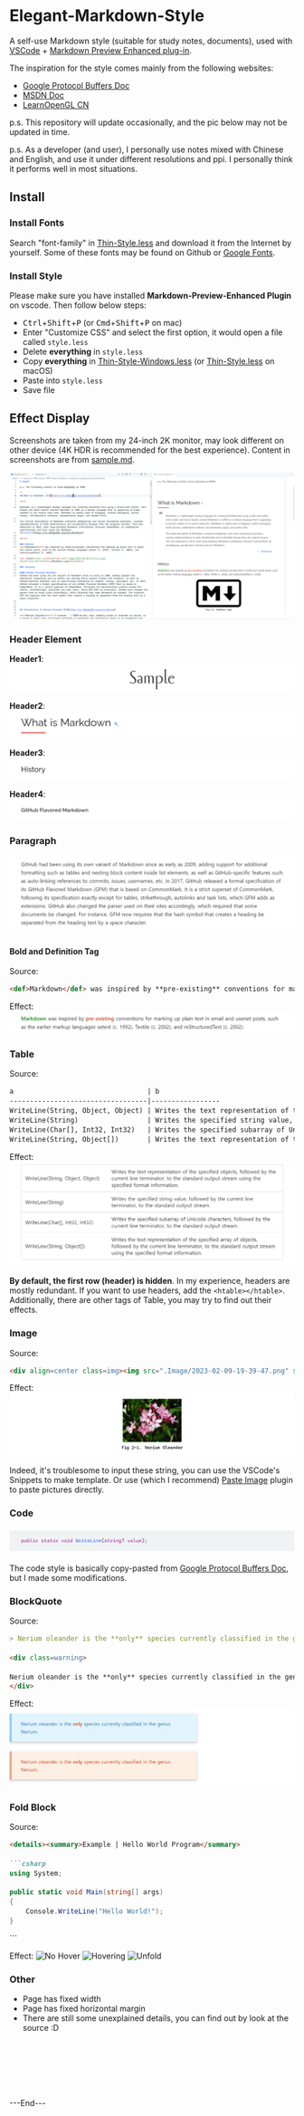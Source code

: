 # Elegant-Markdown-Style

A self-use Markdown style (suitable for study notes, documents), used with [VSCode](https://code.visualstudio.com/) + [Markdown Preview Enhanced plug-in](https://github.com/shd101wyy/markdown-preview-enhanced).

The inspiration for the style comes mainly from the following websites:
- [Google Protocol Buffers Doc](https://developers.google.com/protocol-buffers)
- [MSDN Doc](https://learn.microsoft.com/en-us/dotnet/api/system?view=net-7.0)
- [LearnOpenGL CN](https://learnopengl-cn.github.io/)

p.s. This repository will update occasionally, and the pic below may not be updated in time.

p.s. As a developer (and user), I personally use notes mixed with Chinese and English, and use it under different resolutions and ppi. I personally think it performs well in most situations.


## Install

### Install Fonts
Search "font-family" in [Thin-Style.less](src/Thin-Style.less) and download it from the Internet by yourself. Some of these fonts may be found on Github or [Google Fonts](https://fonts.google.com/).

### Install Style
Please make sure you have installed **Markdown-Preview-Enhanced Plugin** on vscode. Then follow below steps:
- <kbd>Ctrl</kbd>+<kbd>Shift</kbd>+<kbd>P</kbd> (or <kbd>Cmd</kbd>+<kbd>Shift</kbd>+<kbd>P</kbd> on mac)
- Enter "Customize CSS" and select the first option, it would open a file called `style.less`
- Delete **everything** in `style.less`
- Copy **everything** in [Thin-Style-Windows.less](src/Thin-Style-Windows.less) (or [Thin-Style.less](src/Thin-Style.less) on macOS)
- Paste into `style.less`
- Save file



## Effect Display

Screenshots are taken from my 24-inch 2K monitor, may look different on other device (4K HDR is recommended for the best experience). Content in screenshots are from [sample.md](sample/sample.md).

![Overview](.Images/image.png)

### Header Element

**Header1**:
![alt text](.Images/image-1.png)

**Header2**:
![alt text](.Images/image-2.png)

**Header3**:
![alt text](.Images/image-3.png)

**Header4**:
![alt text](.Images/image-4.png)

### Paragraph
![alt text](.Images/image-5.png)

#### Bold and Definition Tag

Source:
```markdown
<def>Markdown</def> was inspired by **pre-existing** conventions for marking up plain text in email and usenet posts, such as the earlier markup languages setext (c. 1992), Textile (c. 2002), and reStructuredText (c. 2002).
```

Effect:
![alt text](.Images/image-6.png)

### Table

Source:
```markdown
a                                 | b
----------------------------------|-----------------
WriteLine(String, Object, Object) | Writes the text representation of the specified objects, followed by the current line terminator, to the standard output stream using the specified format information.
WriteLine(String)                 | Writes the specified string value, followed by the current line terminator, to the standard output stream.
WriteLine(Char[], Int32, Int32)   | Writes the specified subarray of Unicode characters, followed by the current line terminator, to the standard output stream.
WriteLine(String, Object[])       | Writes the text representation of the specified array of objects, followed by the current line terminator, to the standard output stream using the specified format information.
```

Effect:
![alt text](.Images/image-7.png)

**By default, the first row (header) is hidden**. In my experience, headers are mostly redundant. If you want to use headers, add the `<htable></htable>`. Additionally, there are other tags of Table, you may try to find out their effects.

### Image

Source:
```markdown
<div align=center class=img><img src=".Image/2023-02-09-19-39-47.png" style="zoom:10%"><br><fig>Nerium Oleander</fig></div>
```

Effect:
![alt text](.Images/image-8.png)

Indeed, it's troublesome to input these string, you can use the VSCode's Snippets to make template. Or use (which I recommend) [Paste Image](https://marketplace.visualstudio.com/items?itemName=mushan.vscode-paste-image&ssr=false#overview) plugin to paste pictures directly.

### Code
![alt text](.Images/image-9.png)

The code style is basically copy-pasted from [Google Protocol Buffers Doc](https://developers.google.com/protocol-buffers), but I made some modifications.

### BlockQuote
Source:
```markdown
> Nerium oleander is the **only** species currently classified in the genus Nerium.

<div class=warning>

Nerium oleander is the **only** species currently classified in the genus Nerium.
</div>
```

Effect:
![alt text](.Images/image-10.png)

### Fold Block
Source:
```markdown
<details><summary>Example | Hello World Program</summary>

```csharp
using System;

public static void Main(string[] args)
{
    Console.WriteLine("Hello World!");
}
```
</details>
```

Effect:
![No Hover](.Images/image-11.png)
![Hovering](.Images/image-12.png)
![Unfold](.Images/image-13.png)

### Other
- Page has fixed width
- Page has fixed horizontal margin
- There are still some unexplained details, you can find out by look at the source :D








<br>
<br>
<br>
<br>
<br>
<br>
---End---
